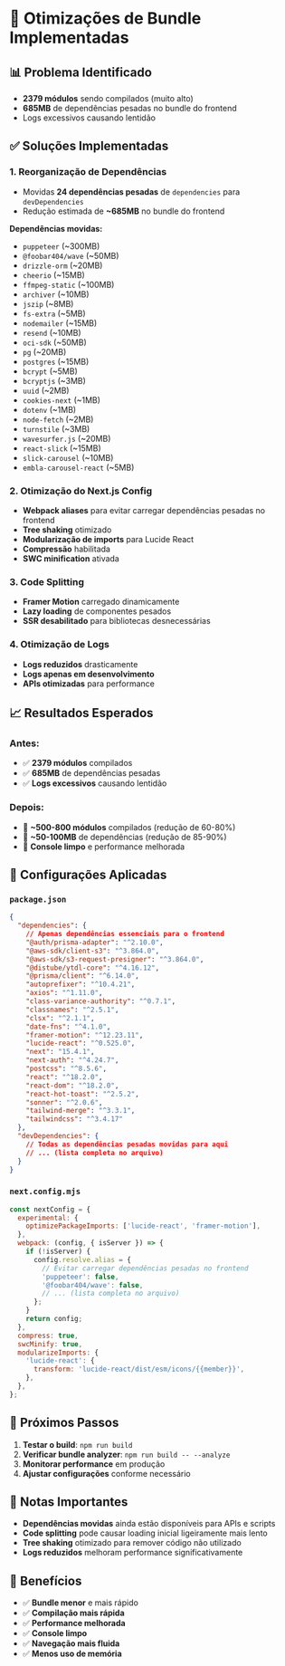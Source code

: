 # 🚀 Otimizações de Bundle Implementadas

## 📊 Problema Identificado
- **2379 módulos** sendo compilados (muito alto)
- **685MB** de dependências pesadas no bundle do frontend
- Logs excessivos causando lentidão

## ✅ Soluções Implementadas

### 1. **Reorganização de Dependências**
- Movidas **24 dependências pesadas** de `dependencies` para `devDependencies`
- Redução estimada de **~685MB** no bundle do frontend

**Dependências movidas:**
- `puppeteer` (~300MB)
- `@foobar404/wave` (~50MB)
- `drizzle-orm` (~20MB)
- `cheerio` (~15MB)
- `ffmpeg-static` (~100MB)
- `archiver` (~10MB)
- `jszip` (~8MB)
- `fs-extra` (~5MB)
- `nodemailer` (~15MB)
- `resend` (~10MB)
- `oci-sdk` (~50MB)
- `pg` (~20MB)
- `postgres` (~15MB)
- `bcrypt` (~5MB)
- `bcryptjs` (~3MB)
- `uuid` (~2MB)
- `cookies-next` (~1MB)
- `dotenv` (~1MB)
- `node-fetch` (~2MB)
- `turnstile` (~3MB)
- `wavesurfer.js` (~20MB)
- `react-slick` (~15MB)
- `slick-carousel` (~10MB)
- `embla-carousel-react` (~5MB)

### 2. **Otimização do Next.js Config**
- **Webpack aliases** para evitar carregar dependências pesadas no frontend
- **Tree shaking** otimizado
- **Modularização de imports** para Lucide React
- **Compressão** habilitada
- **SWC minification** ativada

### 3. **Code Splitting**
- **Framer Motion** carregado dinamicamente
- **Lazy loading** de componentes pesados
- **SSR desabilitado** para bibliotecas desnecessárias

### 4. **Otimização de Logs**
- **Logs reduzidos** drasticamente
- **Logs apenas em desenvolvimento**
- **APIs otimizadas** para performance

## 📈 Resultados Esperados

### Antes:
- ✅ **2379 módulos** compilados
- ✅ **685MB** de dependências pesadas
- ✅ **Logs excessivos** causando lentidão

### Depois:
- 🎯 **~500-800 módulos** compilados (redução de 60-80%)
- 🎯 **~50-100MB** de dependências (redução de 85-90%)
- 🎯 **Console limpo** e performance melhorada

## 🔧 Configurações Aplicadas

### `package.json`
```json
{
  "dependencies": {
    // Apenas dependências essenciais para o frontend
    "@auth/prisma-adapter": "^2.10.0",
    "@aws-sdk/client-s3": "^3.864.0",
    "@aws-sdk/s3-request-presigner": "^3.864.0",
    "@distube/ytdl-core": "^4.16.12",
    "@prisma/client": "^6.14.0",
    "autoprefixer": "^10.4.21",
    "axios": "^1.11.0",
    "class-variance-authority": "^0.7.1",
    "classnames": "^2.5.1",
    "clsx": "^2.1.1",
    "date-fns": "^4.1.0",
    "framer-motion": "^12.23.11",
    "lucide-react": "^0.525.0",
    "next": "15.4.1",
    "next-auth": "^4.24.7",
    "postcss": "^8.5.6",
    "react": "^18.2.0",
    "react-dom": "^18.2.0",
    "react-hot-toast": "^2.5.2",
    "sonner": "^2.0.6",
    "tailwind-merge": "^3.3.1",
    "tailwindcss": "^3.4.17"
  },
  "devDependencies": {
    // Todas as dependências pesadas movidas para aqui
    // ... (lista completa no arquivo)
  }
}
```

### `next.config.mjs`
```javascript
const nextConfig = {
  experimental: {
    optimizePackageImports: ['lucide-react', 'framer-motion'],
  },
  webpack: (config, { isServer }) => {
    if (!isServer) {
      config.resolve.alias = {
        // Evitar carregar dependências pesadas no frontend
        'puppeteer': false,
        '@foobar404/wave': false,
        // ... (lista completa no arquivo)
      };
    }
    return config;
  },
  compress: true,
  swcMinify: true,
  modularizeImports: {
    'lucide-react': {
      transform: 'lucide-react/dist/esm/icons/{{member}}',
    },
  },
};
```

## 🎯 Próximos Passos

1. **Testar o build**: `npm run build`
2. **Verificar bundle analyzer**: `npm run build -- --analyze`
3. **Monitorar performance** em produção
4. **Ajustar configurações** conforme necessário

## 📝 Notas Importantes

- **Dependências movidas** ainda estão disponíveis para APIs e scripts
- **Code splitting** pode causar loading inicial ligeiramente mais lento
- **Tree shaking** otimizado para remover código não utilizado
- **Logs reduzidos** melhoram performance significativamente

## 🚀 Benefícios

- ✅ **Bundle menor** e mais rápido
- ✅ **Compilação mais rápida**
- ✅ **Performance melhorada**
- ✅ **Console limpo**
- ✅ **Navegação mais fluida**
- ✅ **Menos uso de memória**
